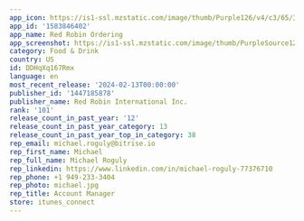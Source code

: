 ```yaml
---
app_icon: https://is1-ssl.mzstatic.com/image/thumb/Purple126/v4/c3/65/37/c3653777-ccd3-86f4-4321-a96566b2501d/AppIcon-0-0-1x_U007emarketing-0-7-0-85-220.png/1024x1024bb.png
app_id: '1583846402'
app_name: Red Robin Ordering
app_screenshot: https://is1-ssl.mzstatic.com/image/thumb/PurpleSource126/v4/17/d4/23/17d423a3-26fc-22a3-6664-b0c1810a9828/b2b70dad-222c-4701-8784-7961650b5a25_RR-_Apple_-__1242_x_2688_-_10.png/1242x2688bb.png
category: Food & Drink
country: US
id: DDHqXq167Rmx
language: en
most_recent_release: '2024-02-13T00:00:00'
publisher_id: '1447185878'
publisher_name: Red Robin International Inc.
rank: '101'
release_count_in_past_year: '12'
release_count_in_past_year_category: 13
release_count_in_past_year_top_in_category: 38
rep_email: michael.roguly@bitrise.io
rep_first_name: Michael
rep_full_name: Michael Roguly
rep_linkedin: https://www.linkedin.com/in/michael-roguly-77376710
rep_phone: +1 949-233-3404
rep_photo: michael.jpg
rep_title: Account Manager
store: itunes_connect
---
```


